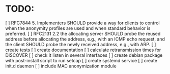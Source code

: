 # TODO:

[ ] RFC7844 5. Implementers SHOULD provide a way for clients to control when the
   anonymity profiles are used and when standard behavior is preferred.
[ ] RFC2131 2.2 the allocating
   server SHOULD probe the reused address before allocating the address,
   e.g., with an ICMP echo request, and the client SHOULD probe the
   newly received address, e.g., with ARP.
[ ] create tests
[ ] create documentation
[ ] calculate retransmission times for DISCOVER
[ ] check it listen in several interfaces
[ ] create debian package with post-install script to run setcap
[ ] create systemd service
[ ] create init.d daemon
[ ] include MAC anonymization module
